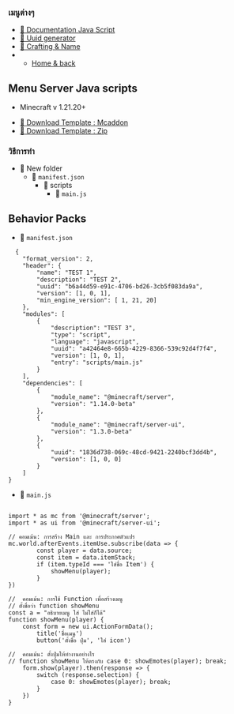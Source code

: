 ### เมนูต่างๆ
* [ 📰 Documentation Java Script](https://learn.microsoft.com/en-us/minecraft/creator/?view=minecraft-bedrock-stable)
* [ 📁 Uuid generator ](https://www.uuidgenerator.net/)
* [ 🛒 Crafting & Name ](https://crafting.thedestruc7i0n.ca/)
*
    * [ Home & back ](https://github.com/SolightzZ/Minecraft-Bedrock)

## Menu Server Java scripts 
- Minecraft v 1.21.20+

* [ 📍 Download Template : Mcaddon ](https://github.com/SolightzZ/Minecraft-Bedrock/releases/download/JS/Java.Scripts.mcaddon)
* [ 📍 Download Template : Zip ](https://github.com/SolightzZ/Minecraft-Bedrock/releases/download/JS/Java.Scripts.zip)

### วิธีการทำ
- 📂 New folder
    * 📄 `manifest.json`
        * 📂 scripts
            * 📄 `main.js`


## Behavior Packs
* 📄 `manifest.json`
```
  {
    "format_version": 2,
    "header": {
        "name": "TEST 1",
        "description": "TEST 2",
        "uuid": "b6a44d59-e91c-4706-bd26-3cb5f083da9a",
        "version": [1, 0, 1],
        "min_engine_version": [ 1, 21, 20]
    },
	"modules": [
        {
            "description": "TEST 3",
            "type": "script",
            "language": "javascript",
            "uuid": "a42464e8-665b-4229-8366-539c92d4f7f4",
            "version": [1, 0, 1],
            "entry": "scripts/main.js"
        }
    ],
	"dependencies": [
		{
			"module_name": "@minecraft/server",
			"version": "1.14.0-beta"
		},
		{
			"module_name": "@minecraft/server-ui",
			"version": "1.3.0-beta"
		},
        {
			"uuid": "1836d738-069c-48cd-9421-2240bcf3dd4b",
			"version": [1, 0, 0]
		}
    ]
}
```

* 📄 `main.js`

```

import * as mc from '@minecraft/server';
import * as ui from '@minecraft/server-ui';

// คอมเม้น: การสร้าง Main และ การประกาศตัวแปร
mc.world.afterEvents.itemUse.subscribe(data => {
        const player = data.source;
        const item = data.itemStack;
        if (item.typeId === 'ใส่ชื่อ Item') {
            showMenu(player);
        }
})

//  คอมเม้น: การใช้ Function เพื่อสร้างเมนู 
// ตั้งชื่อว่า function showMenu
const a = "อธิบายเมนู ใส่ ไม่ใส่ก็ได้"
function showMenu(player) {
    const form = new ui.ActionFormData();
        title('ชื่อเมนู')
        button('ตั้งชื่อ ปุ่ม', 'ใส่ icon')

//  คอมเม้น: ตั้งปุ่มให้ทำงานอย่างไร
// function showMenu ให้ตรงกับ case 0: showEmotes(player); break;
    form.show(player).then(response => {
        switch (response.selection) {
            case 0: showEmotes(player); break;
        }
    })
}


```

